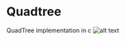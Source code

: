 # Quadtree
QuadTree implementation in c
![alt text](https://github.com/jdufou1/quadtree/blob/main/img/nebuleuse2.png)
